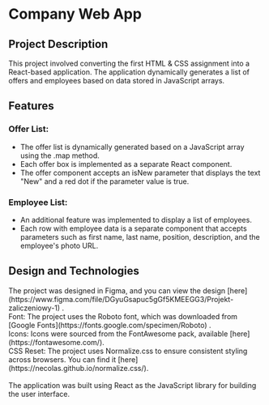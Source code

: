 <h1>Company Web App</h1>

<h2>Project Description</h2>
This project involved converting the first HTML & CSS assignment into a React-based application. The application dynamically generates a list of offers and employees based on data stored in JavaScript arrays.

<h2>Features</h2>
<h3>Offer List:</h3>
<ul>
<li>The offer list is dynamically generated based on a JavaScript array using the .map method.</li>
<li>Each offer box is implemented as a separate React component.</li>
<li>The offer component accepts an isNew parameter that displays the text "New" and a red dot if the parameter value is true.</li>
</ul>
<h3>Employee List:</h3>
<ul>
<li>An additional feature was implemented to display a list of employees.</li>
<li>Each row with employee data is a separate component that accepts parameters such as first name, last name, position, description, and the employee's photo URL.</li>
</ul>
<h2>Design and Technologies</h2>
The project was designed in Figma, and you can view the design [here](https://www.figma.com/file/DGyuGsapuc5gGf5KMEEGG3/Projekt-zaliczeniowy-1) .<br>
Font: The project uses the Roboto font, which was downloaded from [Google Fonts](https://fonts.google.com/specimen/Roboto) .<br>
Icons: Icons were sourced from the FontAwesome pack, available [here](https://fontawesome.com/).<br>
CSS Reset: The project uses Normalize.css to ensure consistent styling across browsers. You can find it [here](https://necolas.github.io/normalize.css/).<br><br>
The application was built using React as the JavaScript library for building the user interface.
